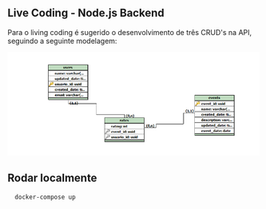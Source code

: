## Live Coding - Node.js Backend

Para o living coding é sugerido o desenvolvimento de três CRUD's na API, seguindo a seguinte modelagem:

![](./modelagem/entidades.png)

## Rodar localmente

```bash
  docker-compose up
```
